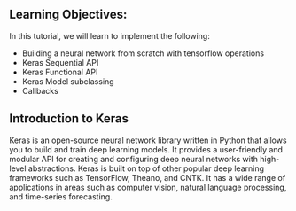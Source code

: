 ## Learning Objectives:
In this tutorial, we will learn to implement the following:
- Building a neural network from scratch with tensorflow operations
- Keras Sequential API
- Keras Functional API
- Keras Model subclassing
- Callbacks

## Introduction to Keras
Keras is an open-source neural network library written in Python that allows you to build and train deep learning models. It provides a user-friendly and modular API for creating and configuring deep neural networks with high-level abstractions. Keras is built on top of other popular deep learning frameworks such as TensorFlow, Theano, and CNTK. It has a wide range of applications in areas such as computer vision, natural language processing, and time-series forecasting.
